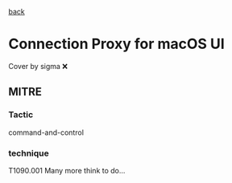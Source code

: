 [back](../index.md)
# Connection Proxy for macOS UI
Cover by sigma :x: 
## MITRE
### Tactic
command-and-control
### technique
T1090.001
Many more think to do...